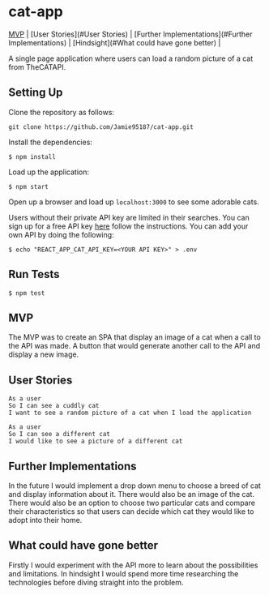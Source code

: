# cat-app

[MVP](#MVP) | [User Stories](#User Stories) | [Further Implementations](#Further Implementations) | [Hindsight](#What could have gone better) |

A single page application where users can load a random picture of a cat from TheCATAPI.

## Setting Up

Clone the repository as follows:

`git clone https://github.com/Jamie95187/cat-app.git`

Install the dependencies:

`$ npm install`

Load up the application:

`$ npm start`

Open up a browser and load up `localhost:3000` to see some adorable cats.

Users without their private API key are limited in their searches. You can sign up for a free API key [here](https://thecatapi.com) follow the instructions. You can add your own API by doing the following:

`$ echo "REACT_APP_CAT_API_KEY=<YOUR API KEY>" > .env`

## Run Tests

`$ npm test`

## MVP

The MVP was to create an SPA that display an image of a cat when a call to the API was made. A button that would generate another call to the API and display a new image.

## User Stories

```
As a user
So I can see a cuddly cat
I want to see a random picture of a cat when I load the application
```

```
As a user
So I can see a different cat
I would like to see a picture of a different cat
```

## Further Implementations

In the future I would implement a drop down menu to choose a breed of cat and display information about it. There would also be an image of the cat. There would also be an option to choose two particular cats and compare their characteristics so that users can decide which cat they would like to adopt into their home.

## What could have gone better

Firstly I would experiment with the API more to learn about the possibilities and limitations. In hindsight I would spend more time researching the technologies before diving straight into the problem.
